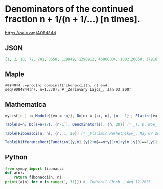 # Denominators of the continued fraction n \+ 1/\(n \+ 1/\.\.\.\) \[n times\]\.
https://oeis.org/A084844
## JSON
```JSON
[1, 2, 10, 72, 701, 8658, 129949, 2298912, 46866034, 1082120050, 27916772489, 795910114440, 24851643870041, 843458630403298, 30918112619119426, 1217359297034666112, 51240457936070359069, 2296067756927144738850, 109127748348241605689981]
```
## Maple
```Maple
A084844 :=proc(n) combinat[fibonacci](n, n) end:
seq(A084844(n), n=1..30); # _Zerinvary Lajos_, Jan 03 2007
```
## Mathematica
```Mathematica
myList[n_] := Module[{ex = {n}}, Do[ex = {ex, n}, {n - 1}]; Flatten[ex]] Table[Denominator[FromContinuedFraction[myList[n]]], {n, 1, 20}]
```
```Mathematica
Table[s=n; Do[s=n+1/s, {n-1}]; Denominator[s], {n, 20}] (* _T. D. Noe_, Aug 19 2004 *)
```
```Mathematica
Table[Fibonacci[n, n], {n, 1, 20}] (* _Vladimir Reshetnikov_, May 07 2016 *)
```
```Mathematica
Table[DifferenceRoot[Function[{y,m},{y[2+m]==n*y[1+m]+y[m],y[0]==0,y[1]==1}]][n],{n,1,20}] (* _Benedict W. J. Irwin_, Nov 03 2016 *)
```
## Python
```Python
from sympy import fibonacci
def a(n):
    return fibonacci(n, n)
print([a(n) for n in range(1, 31)]) # _Indranil Ghosh_, Aug 12 2017
```
